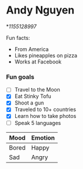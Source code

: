 Andy Nguyen
=======
**1155128997*

Fun facts:
* From America
* Likes pineapples on pizza
* Works at Facebook

### Fun goals

- [ ] Travel to the Moon
- [x] Eat Stinky Tofu
- [x] Shoot a gun
- [x] Traveled to 10+ countries
- [x] Learn how to take photos
- [ ] Speak 5 languages

| Mood  | Emotion |
| ------------- | ------------- |
| Bored  | Happy  |
| Sad  | Angry  |
